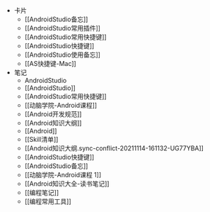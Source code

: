 - 卡片
	- [[AndroidStudio备忘]]
	- [[AndroidStudio常用插件]]
	- [[AndroidStudio常用快捷键]]
	- [[AndroidStudio快捷键]]
	- [[AndroidStudio使用备忘]]
	- [[AS快捷键-Mac]]
- 笔记
	- AndroidStudio
	- [[AndroidStudio]]
	- [[AndroidStudio常用快捷键]]
	- [[动脑学院-Android课程]]
	- [[Android开发规范]]
	- [[Android知识大纲]]
	- [[Android]]
	- [[Skill清单]]
	- [[Android知识大纲.sync-conflict-20211114-161132-UG77YBA]]
	- [[AndroidStudio快捷键]]
	- [[AndroidStudio备忘]]
	- [[动脑学院-Android课程 1]]
	- [[Android知识大全-读书笔记]]
	- [[编程笔记]]
	- [[编程常用工具]]